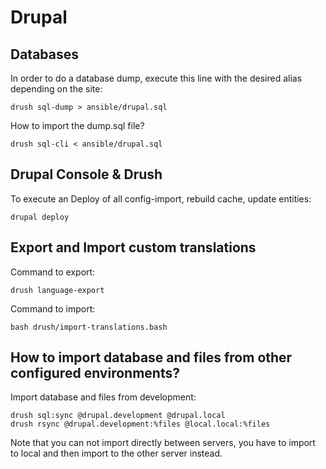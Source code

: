 # Drupal

## Databases

In order to do a database dump, execute this line with the desired alias depending on the site:

```
drush sql-dump > ansible/drupal.sql
```

How to import the dump.sql file?

```
drush sql-cli < ansible/drupal.sql
```

## Drupal Console & Drush

To execute an Deploy of all config-import, rebuild cache, update entities:

```
drupal deploy
```

## Export and Import custom translations

Command to export:

```
drush language-export
```

Command to import:
```
bash drush/import-translations.bash
```

## How to import database and files from other configured environments?

Import database and files from development:

```
drush sql:sync @drupal.development @drupal.local
drush rsync @drupal.development:%files @local.local:%files
```

Note that you can not import directly between servers, you have to import to local and then import to the other server instead.
